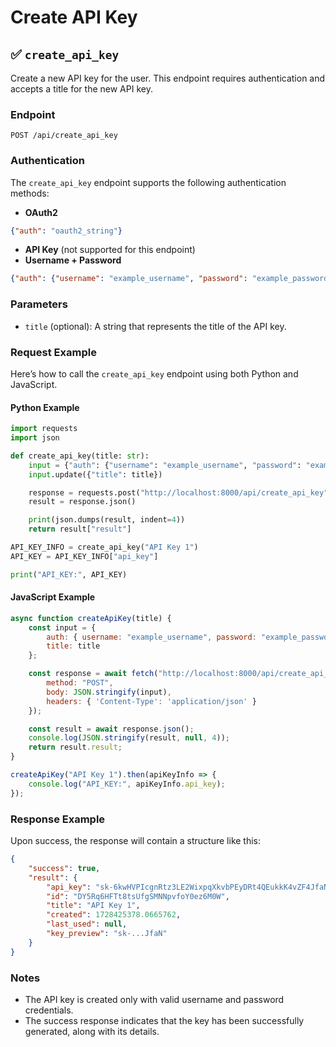 # Create API Key

## ✅ `create_api_key`

Create a new API key for the user. This endpoint requires authentication and accepts a title for the new API key.

### Endpoint
```
POST /api/create_api_key
```

### Authentication
The `create_api_key` endpoint supports the following authentication methods:
- **OAuth2**
```json
{"auth": "oauth2_string"}
```
- **API Key** (not supported for this endpoint)
- **Username + Password**
```json
{"auth": {"username": "example_username", "password": "example_password"}}
```

### Parameters
- `title` (optional): A string that represents the title of the API key.

### Request Example

Here’s how to call the `create_api_key` endpoint using both Python and JavaScript.

#### Python Example
```python
import requests
import json

def create_api_key(title: str):
    input = {"auth": {"username": "example_username", "password": "example_password"}}
    input.update({"title": title})

    response = requests.post("http://localhost:8000/api/create_api_key", json=input)
    result = response.json()

    print(json.dumps(result, indent=4))
    return result["result"]

API_KEY_INFO = create_api_key("API Key 1")
API_KEY = API_KEY_INFO["api_key"]

print("API_KEY:", API_KEY)
```

#### JavaScript Example
```javascript
async function createApiKey(title) {
    const input = {
        auth: { username: "example_username", password: "example_password" },
        title: title
    };

    const response = await fetch("http://localhost:8000/api/create_api_key", {
        method: "POST",
        body: JSON.stringify(input),
        headers: { 'Content-Type': 'application/json' }
    });

    const result = await response.json();
    console.log(JSON.stringify(result, null, 4));
    return result.result;
}

createApiKey("API Key 1").then(apiKeyInfo => {
    console.log("API_KEY:", apiKeyInfo.api_key);
});
```

### Response Example
Upon success, the response will contain a structure like this:
```json
{
    "success": true,
    "result": {
        "api_key": "sk-6kwHVPIcgnRtz3LE2WixpqXkvbPEyDRt4QEukkK4vZF4JfaN",
        "id": "DY5Rq6HFTt8tsUfgSMNNpvfoY0ez6M0W",
        "title": "API Key 1",
        "created": 1728425378.0665762,
        "last_used": null,
        "key_preview": "sk-...JfaN"
    }
}
```

### Notes
- The API key is created only with valid username and password credentials. 
- The success response indicates that the key has been successfully generated, along with its details.